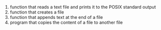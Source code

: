 1. function that reads a text file and prints it to the POSIX standard output
2. function that creates a file
3. function that appends text at the end of a file
4. program that copies the content of a file to another file

